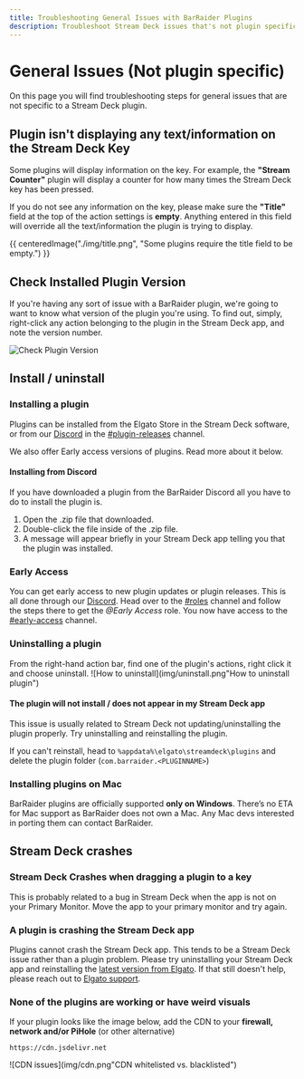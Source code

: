 ```yaml
---
title: Troubleshooting General Issues with BarRaider Plugins
description: Troubleshoot Stream Deck issues that's not plugin specific, such as install issues, text not displaying on key and early access information.
---
```


# General Issues (Not plugin specific)
On this page you will find troubleshooting steps for general issues that are not specific to a Stream Deck plugin.

## Plugin isn't displaying any text/information on the Stream Deck Key
Some plugins will display information on the key. For example, the **"Stream Counter"** plugin will display a counter for how many times the Stream Deck key has been pressed.

If you do not see any information on the key, please make sure the **"Title"** field at the top of the action settings is **empty**. Anything entered in this field will override all the text/information the plugin is trying to display.

{{ centeredImage("./img/title.png", "Some plugins require the title field to be empty.") }}


## Check Installed Plugin Version

If you're having any sort of issue with a BarRaider plugin, we're going to want to know what version of the plugin you're using.  To find out, simply, right-click any action belonging to the plugin in the Stream Deck app, and note the version number.  

![Check Plugin Version](img/version-check.jpg)

## Install / uninstall
### Installing a plugin
Plugins can be installed from the Elgato Store in the Stream Deck software, or from our [Discord](http://discord.barraider.com) in the [#plugin-releases](https://discord.com/channels/538862772285603880/545898345286336513) channel.

We also offer Early access versions of plugins. Read more about it below.

#### Installing from Discord
If you have downloaded a plugin from the BarRaider Discord all you have to do to install the plugin is.

1. Open the .zip file that downloaded.
2. Double-click the file inside of the .zip file.
3. A message will appear briefly in your Stream Deck app telling you that the plugin was installed.

### Early Access
You can get early access to new plugin updates or plugin releases.
This is all done through our [Discord](http://discord.barraider.com). Head over to the [#roles](https://discord.com/channels/538862772285603880/748692804263215204) channel and follow the steps there to get the *@Early Access* role. You now have access to the [#early-access](https://discord.com/channels/538862772285603880/571354742144368685) channel.

### Uninstalling a plugin
From the right-hand action bar, find one of the plugin's actions, right click it and choose uninstall.
![How to uninstall](img/uninstall.png"How to uninstall plugin")

#### The plugin will not install / does not appear in my Stream Deck app
This issue is usually related to Stream Deck not updating/uninstalling the plugin properly. Try uninstalling and reinstalling the plugin. 

If you can't reinstall, head to `%appdata%\elgato\streamdeck\plugins` and delete the plugin folder (`com.barraider.<PLUGINNAME>`)

### Installing plugins on Mac
BarRaider plugins are officially supported **only on Windows**. There’s no ETA for Mac support as BarRaider does not own a Mac. Any Mac devs interested in porting them can contact BarRaider.

## Stream Deck crashes
### Stream Deck Crashes when dragging a plugin to a key
This is probably related to a bug in Stream Deck when the app is not on your Primary Monitor. Move the app to your primary monitor and try again.

### A plugin is crashing the Stream Deck app
Plugins cannot crash the Stream Deck app. This tends to be a Stream Deck issue rather than a plugin problem. Please try uninstalling your Stream Deck app and reinstalling the [latest version from Elgato](https://www.elgato.com/en/gaming/downloads). If that still doesn't help, please reach out to [Elgato support](https://help.elgato.com/).

### None of the plugins are working or have weird visuals
If your plugin looks like the image below, add the CDN to your **firewall, network and/or PiHole** (or other alternative)
```
https://cdn.jsdelivr.net
```
![CDN issues](img/cdn.png"CDN whitelisted vs. blacklisted")
